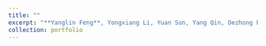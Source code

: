 ```yaml
---
title: ""
excerpt: "**Yanglin Feng**, Yongxiang Li, Yuan Sun, Yang Qin, Dezhong Peng, Peng Hu#, Interactive Cross-modal Learning for Text-3D Scene Retrieval, Neural Information Processing Systems (NeurIPS), 2025. (**CCF-A**) <br/><img src='../images/ideal.jpg' style='width:65%;'>"
collection: portfolio
---
```

